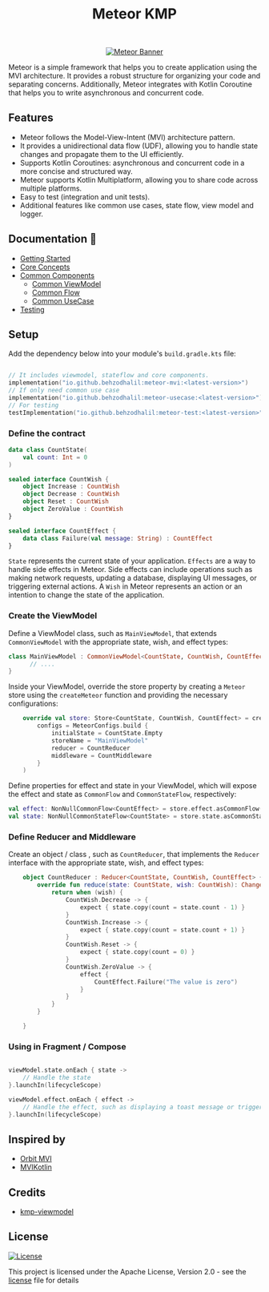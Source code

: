 <h1 align="center">Meteor KMP</h1></br>

<p align="center">
  <a href="https://github.com/getspherelabs/meteor"><img  alt="Meteor Banner" src="https://github.com/getspherelabs/meteor/blob/main/docs/images/Banner%20-%20%20Meteor.png?raw=true"/></a> <br>
</p>

Meteor is a simple framework that helps you to create application using the MVI architecture. It provides a robust structure for organizing your code and separating concerns. Additionally, Meteor integrates with Kotlin Coroutine that helps you to write asynchronous and concurrent code.

## Features

- Meteor follows the Model-View-Intent (MVI) architecture pattern.
- It provides a unidirectional data flow (UDF), allowing you to handle state changes and propagate them to the UI efficiently.
- Supports Kotlin Coroutines: asynchronous and concurrent code in a more concise and structured way.
- Meteor supports Kotlin Multiplatform, allowing you to share code across multiple platforms.
- Easy to test (integration and unit  tests).
- Additional features like common use cases, state flow, view model and logger.

## Documentation 📖

- [Getting Started](https://getspherelabs.github.io/meteor/guides/getting-started)
- [Core Concepts](https://getspherelabs.github.io/meteor/guides/concepts)
- [Common Components](https://getspherelabs.github.io/meteor/common/vm)
  - [Common ViewModel](https://getspherelabs.github.io/meteor/common/vm)  
  - [Common Flow](https://getspherelabs.github.io/meteor/common/flow)
  - [Common UseCase](https://getspherelabs.github.io/meteor/common/usecase)
- [Testing](https://getspherelabs.github.io/meteor/test/tests)


## Setup

Add the dependency below into your module's `build.gradle.kts` file:

```kt

// It includes viewmodel, stateflow and core components.
implementation("io.github.behzodhalil:meteor-mvi:<latest-version>")
// If only need common use case
implementation("io.github.behzodhalil:meteor-usecase:<latest-version>")
// For testing
testImplementation("io.github.behzodhalil:meteor-test:<latest-version>")
```
### Define the contract


```kt
data class CountState(
    val count: Int = 0
)

sealed interface CountWish {
    object Increase : CountWish
    object Decrease : CountWish
    object Reset : CountWish
    object ZeroValue : CountWish
}

sealed interface CountEffect {
    data class Failure(val message: String) : CountEffect
}
```

`State` represents the current state of your application. `Effects` are a way to handle side effects in Meteor. Side effects can include operations such as making network requests, updating a database, displaying UI messages, or triggering external actions.  A `Wish` in Meteor represents an action or an intention to change the state of the application.

### Create the ViewModel

Define a ViewModel class, such as `MainViewModel`, that extends `CommonViewModel` with the appropriate state, wish, and effect types:

```kt
class MainViewModel : CommonViewModel<CountState, CountWish, CountEffect>() {
      // ....
}
```

Inside your ViewModel, override the store property by creating a `Meteor` store using the `createMeteor` function and providing the necessary configurations:

```kt
    override val store: Store<CountState, CountWish, CountEffect> = createMeteor(
        configs = MeteorConfigs.build {
            initialState = CountState.Empty
            storeName = "MainViewModel"
            reducer = CountReducer
            middleware = CountMiddleware
        }
    )
```

Define properties for effect and state in your ViewModel, which will expose the effect and state as `CommonFlow` and `CommonStateFlow`, respectively:

```kt
val effect: NonNullCommonFlow<CountEffect> = store.effect.asCommonFlow()
val state: NonNullCommonStateFlow<CountState> = store.state.asCommonStateFlow()

```

### Define Reducer and Middleware

Create an object / class , such as `CountReducer`, that implements the `Reducer` interface with the appropriate state, wish, and effect types:

```kt
    object CountReducer : Reducer<CountState, CountWish, CountEffect> {
        override fun reduce(state: CountState, wish: CountWish): Change<CountState, CountEffect> {
            return when (wish) {
                CountWish.Decrease -> {
                    expect { state.copy(count = state.count - 1) }
                }
                CountWish.Increase -> {
                    expect { state.copy(count = state.count + 1) }
                }
                CountWish.Reset -> {
                    expect { state.copy(count = 0) }
                }
                CountWish.ZeroValue -> {
                    effect {
                        CountEffect.Failure("The value is zero")
                    }
                }
            }
        }

    }

```

### Using in Fragment / Compose

```kt

viewModel.state.onEach { state ->
    // Handle the state
}.launchIn(lifecycleScope)

viewModel.effect.onEach { effect ->
    // Handle the effect, such as displaying a toast message or triggering an action
}.launchIn(lifecycleScope)


```
## Inspired by

* [Orbit MVI](https://github.com/orbit-mvi/orbit-mvi)
* [MVIKotlin](https://github.com/arkivanov/MVIKotlin)

## Credits
* [kmp-viewmodel](https://github.com/hoc081098/kmp-viewmodel/tree/master/viewmodel)
  
## License

[![License](https://img.shields.io/badge/License-Apache%202.0-blue.svg)](LICENSE.md)

This project is licensed under the Apache License, Version 2.0 - see the
[license](LICENSE.md) file for details
